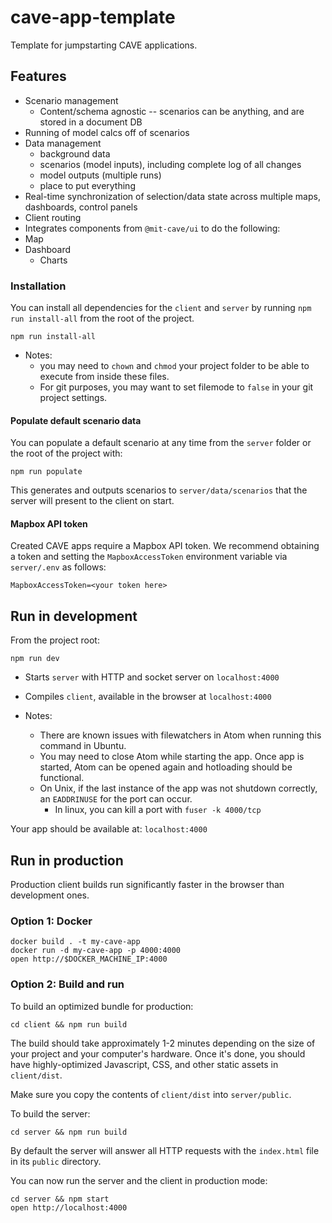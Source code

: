 # cave-app-template

Template for jumpstarting CAVE applications.

## Features
  * Scenario management
    * Content/schema agnostic -- scenarios can be anything, and are stored in a document DB
  * Running of model calcs off of scenarios
  * Data management
    * background data
    * scenarios (model inputs), including complete log of all changes
    * model outputs (multiple runs)
    * place to put everything
  * Real-time synchronization of selection/data state across multiple maps, dashboards, control panels
  * Client routing
  * Integrates components from `@mit-cave/ui` to do the following:
  * Map
  * Dashboard
    * Charts


### Installation
You can install all dependencies for the `client` and `server` by running `npm run install-all` from the root of the project.
```
npm run install-all
```
- Notes:
  - you may need to `chown` and `chmod` your project folder to be able to execute from inside these files.
  - For git purposes, you may want to set filemode to `false` in your git project settings.

#### Populate default scenario data
You can populate a default scenario at any time from the `server` folder or the root of the project with:
```
npm run populate
```
This generates and outputs scenarios to `server/data/scenarios` that the server will present to the client on start.

#### Mapbox API token
Created CAVE apps require a Mapbox API token. We recommend obtaining a token and setting the `MapboxAccessToken` environment variable via `server/.env` as follows:
```
MapboxAccessToken=<your token here>
```

## Run in development

From the project root:
```
npm run dev
```

- Starts `server` with HTTP and socket server on `localhost:4000`
- Compiles `client`, available in the browser at `localhost:4000`

- Notes:
  - There are known issues with filewatchers in Atom when running this command in Ubuntu.
  - You may need to close Atom while starting the app. Once app is started, Atom can be opened again and hotloading should be functional.
  - On Unix, if the last instance of the app was not shutdown correctly, an `EADDRINUSE` for the port can occur.
    - In linux, you can kill a port with `fuser -k 4000/tcp`

Your app should be available at: `localhost:4000`

## Run in production
Production client builds run significantly faster in the browser than development ones.


### Option 1: Docker
```
docker build . -t my-cave-app
docker run -d my-cave-app -p 4000:4000
open http://$DOCKER_MACHINE_IP:4000
```

### Option 2: Build and run
To build an optimized bundle for production:

```
cd client && npm run build
```

The build should take approximately 1-2 minutes depending on the size of your project and your computer's hardware.
Once it's done, you should have highly-optimized Javascript, CSS, and other static assets in `client/dist`.

Make sure you copy the contents of `client/dist`  into `server/public`.


To build the server:
```
cd server && npm run build
```

By default the server will answer all HTTP requests with the `index.html` file in its `public` directory.

You can now run the server and the client in production mode:
```
cd server && npm start
open http://localhost:4000
```
